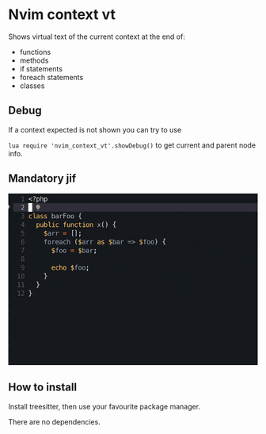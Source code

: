 # Nvim context vt

Shows virtual text of the current context at the end of:

- functions
- methods
- if statements
- foreach statements
- classes

## Debug

If a context expected is not shown you can try to use

`lua require 'nvim_context_vt'.showDebug()` to get current and parent node info.

## Mandatory jif

![example](static/jif.gif)

## How to install

Install treesitter, then use your favourite package manager.

There are no dependencies.

